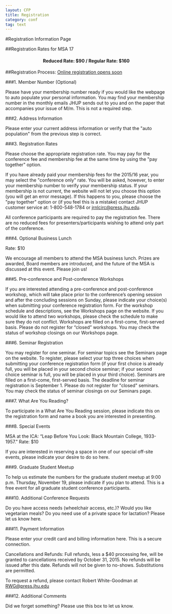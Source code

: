 ```yaml
---
layout: CFP
title: Registration
category: conf
tag: text
---
```


#Registration Information Page

##Registration Rates for MSA 17

<h4 style="text-align: center">Reduced Rate: $90 / Regular Rate: $160</h4>

##Registration Process: [Online registration opens soon]()

###1. Member Number (Optional)

Please have your membership number ready if you would like the webpage to auto populate your personal information. You may find your membership number in the monthly emails JHUP sends out to you and on the paper that accompanies your issue of M/m. This is not a required step. 


###2. Address Information 

Please enter your current address information or verify that the "auto population" from the previous step is correct.

###3. Registration Rates 

Please choose the appropriate registration rate. You may pay for the conference fee and membership fee at the same time by using the "pay together" option. 

If you have already paid your membership fees for the 2015/16 year, you may select the "conference only" rate. You will be asked, however, to enter your membership number to verify your membership status. If your membership is not current, the website will not let you choose this option (you will get an error message). If this happens to you, please choose the "pay together" option or (if you feel this is a mistake) contact JHUP customer service at: 1-800-548-1784 or [jrnlcirc@press.jhu.edu](mailto:jrnlcirc@press.jhu.edu). 

All conference participants are required to pay the registration fee. There are no reduced fees for presenters/participants wishing to attend only part of the conference.

###4. Optional Business Lunch

Rate: $10

We encourage all members to attend the MSA business lunch. Prizes are awarded, Board members are introduced, and the future of the MSA is discussed at this event. Please join us!

###5. Pre-conference and Post-conference Workshops

If you are interested attending a pre-conference and post-conference workshop, which will take place prior to the conference’s opening session and after the concluding sessions on Sunday, please indicate your choice(s) when submitting your conference registration form. For the workshop schedule and descriptions, see the Workshops page on the website. If you would like to attend two workshops, please check the schedule to make sure they do not conflict. Workshops are filled on a first-come, first-served basis. Please do not register for “closed” workshops. You may check the status of workshop closings on our Workshops page. 

###6. Seminar Registration

You may register for one seminar. For seminar topics see the Seminars page on the website. To register, please select your top three choices when submitting your conference registration form (if your first choice is already full, you will be placed in your second choice seminar; if your second choice seminar is full, you will be placed in your third choice). Seminars are filled on a first-come, first-served basis. The deadline for seminar registration is September 1. Please do not register for "closed" seminars. You may check the status of seminar closings on our Seminars page. 

###7. What Are You Reading? 

To participate in a What Are You Reading session, please indicate this on the registration form and name a book you are interested in presenting. 

###8. Special Events

MSA at the ICA: “Leap Before You Look: Black Mountain College, 1933-1957.”
Rate: $10

If you are interested in reserving a space in one of our special off-site events, please indicate your desire to do so here. 

###9. Graduate Student Meetup

To help us estimate the numbers for the graduate student meetup at 9:00 p.m. Thursday, November 19, please indicate if you plan to attend. This is a free event for all graduate student conference participants. 

###10. Additional Conference Requests 

Do you have access needs (wheelchair access, etc.)? Would you like vegetarian meals? Do you need use of a private space for lactation? Please let us know here. 

###11. Payment Information 

Please enter your credit card and billing information here. This is a secure connection. 

Cancellations and Refunds: Full refunds, less a $40 processing fee, will be granted to cancellations received by October 31, 2015. No refunds will be issued after this date. Refunds will not be given to no-shows. Substitutions are permitted. 

To request a refund, please contact Robert White-Goodman at [RWG@press.jhu.edu](mailto:RWG@press.jhu.edu)

###12. Additional Comments 

Did we forget something? Please use this box to let us know. 